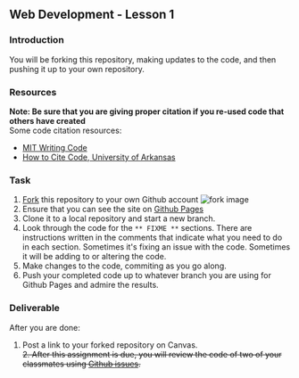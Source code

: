 ## Web Development - Lesson 1

### Introduction
You will be forking this repository, making updates to the code, and then pushing it up to your own repository.

### Resources
**Note: Be sure that you are giving proper citation if you re-used code that others have created**  
Some code citation resources:
 - [MIT Writing Code](https://integrity.mit.edu/handbook/writing-code)
 - [How to Cite Code, University of Arkansas](http://www.eat.lth.se/fileadmin/certec/Hector/How_to_cite_code.pdf)

### Task
1. [Fork](https://help.github.com/articles/fork-a-repo/) this repository to your own Github account
![fork image](https://github-images.s3.amazonaws.com/help/bootcamp/Bootcamp-Fork.png)
2. Ensure that you can see the site on [Github Pages](https://help.github.com/articles/configuring-a-publishing-source-for-github-pages/)
3. Clone it to a local repository and start a new branch.
4. Look through the code for the `** FIXME **` sections. There are instructions written in the comments that indicate what you need to do in each section. Sometimes it's fixing an issue with the code. Sometimes it will be adding to or altering the code.
5. Make changes to the code, commiting as you go along. 
6. Push your completed code up to whatever branch you are using for Github Pages and admire the results.

### Deliverable
After you are done:
1. Post a link to your forked repository on Canvas.  
~~2. After this assignment is due, you will review the code of two of your classmates using [Github issues](https://help.github.com/articles/managing-your-work-with-issues/).~~
